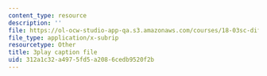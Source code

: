 ```yaml
---
content_type: resource
description: ''
file: https://ol-ocw-studio-app-qa.s3.amazonaws.com/courses/18-03sc-differential-equations-fall-2011/312a1c32a4975fd5a2086cedb9520f2b_sZ2qulI6GEk.vtt
file_type: application/x-subrip
resourcetype: Other
title: 3play caption file
uid: 312a1c32-a497-5fd5-a208-6cedb9520f2b
---
```

